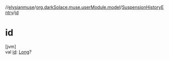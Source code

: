 //[elysianmuse](../../../index.md)/[org.darkSolace.muse.userModule.model](../index.md)/[SuspensionHistoryEntry](index.md)/[id](id.md)

# id

[jvm]\
val [id](id.md): [Long](https://kotlinlang.org/api/latest/jvm/stdlib/kotlin/-long/index.html)?
